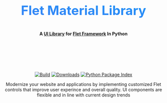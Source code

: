 
<!-- <h2 style="color: #ff0000;" align=center>My Heading</h2>
 -->
<p style="font-size: 2.55rem; font-weight: bold; background-image: linear-gradient(to top right, #3b82f6, #1b93f6); -webkit-background-clip: text; -webkit-text-fill-color: transparent; line-height=0rem" align=center>
  Flet Material Library
</p>
</p>
<p align="center">
  <strong>
    A
    <a href="">UI Library</a>
    for
    <a href="">Flet Framework</a>
    In Python
  </strong>
</p>


<br>
<br>
<br>
<br>
<br>
<p align="center">
  <a href="https://github.com/LineIndent/material_design_flet/actions"><img
    src="https://github.com/LineIndent/material_design_flet/actions/workflows/build.yml/badge.svg?branch=main"
    alt="Build"
  /></a>
  <a href="https://pypistats.org/packages/flet-material"><img
    src="https://img.shields.io/pypi/dm/flet-material.svg"
    alt="Downloads"
  /></a>
  <a href="https://pypi.org/project/flet-material"><img
    src="https://img.shields.io/pypi/v/flet-material.svg"
    alt="Python Package Index"
  /></a>
</p>

<p align="center">
Modernize your website and applications by implementing customized Flet controls that improve user experince and overall quality. UI components are flexible and in line with current design trends
</p>








